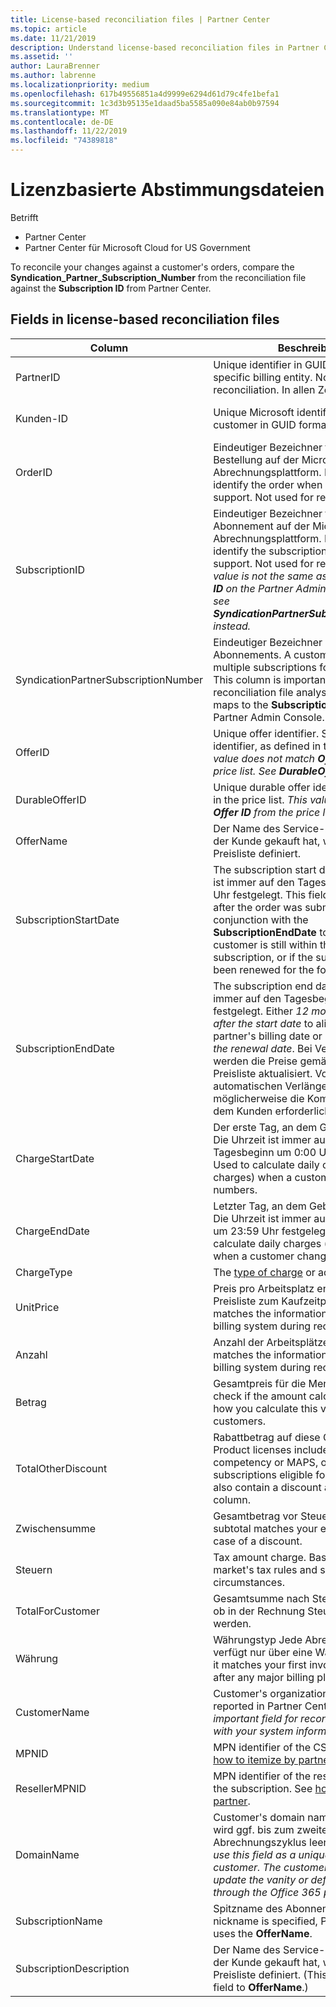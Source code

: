 ```yaml
---
title: License-based reconciliation files | Partner Center
ms.topic: article
ms.date: 11/21/2019
description: Understand license-based reconciliation files in Partner Center.
ms.assetid: ''
author: LauraBrenner
ms.author: labrenne
ms.localizationpriority: medium
ms.openlocfilehash: 617b49556851a4d9999e6294d61d79c4fe1befa1
ms.sourcegitcommit: 1c3d3b95135e1daad5ba5585a090e84ab0b97594
ms.translationtype: MT
ms.contentlocale: de-DE
ms.lasthandoff: 11/22/2019
ms.locfileid: "74389818"
---
```

# <a name="license-based-reconciliation-files"></a>Lizenzbasierte Abstimmungsdateien

Betrifft

- Partner Center
- Partner Center für Microsoft Cloud for US Government

To reconcile your changes against a customer's orders, compare the **Syndication_Partner_Subscription_Number** from the reconciliation file against the **Subscription ID** from Partner Center.

## <a name="fields-in-license-based-reconciliation-files"></a>Fields in license-based reconciliation files

| Column | Beschreibung | Beispielwert |
| ------ | ----------- | ------------ |
| PartnerID | Unique identifier in GUID format for a specific billing entity. Not required for reconciliation. In allen Zeilen gleich. | *8ddd03642-test-test-test-46b58d356b4e* |
| Kunden-ID | Unique Microsoft identifier for the customer in GUID format. | *12ABCD34-001A-BCD2-987C-3210ABCD5678* |
| OrderID | Eindeutiger Bezeichner für eine Bestellung auf der Microsoft-Abrechnungsplattform. May be useful to identify the order when contacting support. Not used for reconciliation. | *566890604832738111* |
| SubscriptionID | Eindeutiger Bezeichner für ein Abonnement auf der Microsoft-Abrechnungsplattform. May be useful to identify the subscription when contacting support. Not used for reconciliation. *This value is not the same as the **Subscription ID** on the Partner Admin Console. Please see **SyndicationPartnerSubscriptionNumber** instead.* | *usCBMgAAAAAAAAIA* |
| SyndicationPartnerSubscriptionNumber | Eindeutiger Bezeichner des Abonnements. A customer can have multiple subscriptions for the same plan. This column is important for reconciliation file analysis. This field maps to the **Subscription ID** in the Partner Admin Console. | *fb977ab5-test-test-test-24c8d9591708* |
| OfferID | Unique offer identifier. Standard offer identifier, as defined in the price list. *This value does not match **Offer ID** from the price list. See **DurableOfferID** instead.* | *FE616D64-E9A8-40EF-843F-152E9BBEF3D1* |
| DurableOfferID | Unique durable offer identifier, as defined in the price list. *This value matches the **Offer ID** from the price list.* | *1017D7F3-6D7F-4BFA-BDD8-79BC8F104E0C* |
| OfferName | Der Name des Service-Angebots, das der Kunde gekauft hat, wie in der Preisliste definiert. | *Microsoft Office 365 (Plan E3)* |
| SubscriptionStartDate | The subscription start date. Die Uhrzeit ist immer auf den Tagesbeginn um 0:00 Uhr festgelegt. This field is set to the day after the order was submitted. Used in conjunction with the **SubscriptionEndDate** to determine: if the customer is still within the first year of the subscription, or if the subscription has been renewed for the following year. | *2/1/2019 0:00* |
| SubscriptionEndDate | The subscription end date. Die Uhrzeit ist immer auf den Tagesbeginn um 0:00 Uhr festgelegt. Either *12 months plus **x** days after the start date* to align with the partner's billing date or *12 months from the renewal date*. Bei Verlängerung werden die Preise gemäß der aktuellen Preisliste aktualisiert. Vor einer automatischen Verlängerung ist möglicherweise die Kommunikation mit dem Kunden erforderlich. | *2/1/2019 0:00* |
| ChargeStartDate | Der erste Tag, an dem Gebühren anfallen. Die Uhrzeit ist immer auf den Tagesbeginn um 0:00 Uhr festgelegt. Used to calculate daily charges (*pro rata* charges) when a customer changes seat numbers. | *2/1/2019 0:00* |
| ChargeEndDate | Letzter Tag, an dem Gebühren anfallen. Die Uhrzeit ist immer auf das Tagesende um 23:59 Uhr festgelegt. Used to calculate daily charges (*pro rata* charges) when a customer changes seat numbers. | *2/28/2019 23:59* |
| ChargeType | The [type of charge](recon-file-charge-types.md) or adjustment. | See [charge types](recon-file-charge-types.md). |
| UnitPrice | Preis pro Arbeitsplatz entsprechend der Preisliste zum Kaufzeitpunkt. Be sure this matches the information stored in your billing system during reconciliation. | *6.82* |
| Anzahl | Anzahl der Arbeitsplätze Be sure this matches the information stored in your billing system during reconciliation. | *2* |
| Betrag | Gesamtpreis für die Menge Used to check if the amount calculation matches how you calculate this value for your customers. | *13.32* |
| TotalOtherDiscount | Rabattbetrag auf diese Gebühren. Product licenses included with a competency or MAPS, or new subscriptions eligible for an incentive, will also contain a discount amount in this column. | *2.32* |
| Zwischensumme | Gesamtbetrag vor Steuern Checks if your subtotal matches your expected total, in case of a discount. | *11* |
| Steuern | Tax amount charge. Based on your market's tax rules and specific circumstances. | *0* |
| TotalForCustomer | Gesamtsumme nach Steuern. Überprüft, ob in der Rechnung Steuern berechnet werden. | *11* |
| Währung | Währungstyp Jede Abrechnungsentität verfügt nur über eine Währung. Check if it matches your first invoice. Check again after any major billing platform updates. | *EUR* |
| CustomerName | Customer's organization name, as reported in Partner Center. *Very important field for reconciling the invoice with your system information.* | *Test Customer A* |
| MPNID | MPN identifier of the CSP partner. See [how to itemize by partner](use-the-reconciliation-files.md#itemize-reconciliation-files-by-partner). | *4390934* |
| ResellerMPNID | MPN identifier of the reseller of record for the subscription. See [how to itemize by partner](use-the-reconciliation-files.md#itemize-reconciliation-files-by-partner). | *4390934* |
| DomainName | Customer's domain name. Dieses Feld wird ggf. bis zum zweiten Abrechnungszyklus leer angezeigt. *Don't use this field as a unique identifier for the customer. The customer/partner can update the vanity or default domain through the  Office 365 portal.* | *example.onmicrosoft.com* |
| SubscriptionName | Spitzname des Abonnements. If no nickname is specified, Partner Center uses the **OfferName**. | *PROJECT ONLINE* |
| SubscriptionDescription | Der Name des Service-Angebots, das der Kunde gekauft hat, wie in der Preisliste definiert. (This is an identical field to **OfferName**.) | *PROJECT ONLINE PREMIUM WITHOUT PROJECT CLIENT* |
